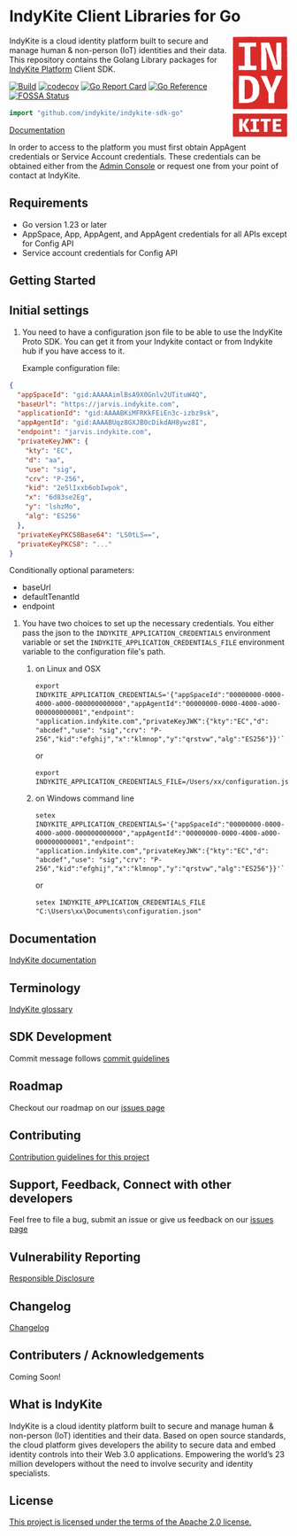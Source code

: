 # IndyKite Client Libraries for Go

<div align="left">
<a href="https://indykite.com">
<img src="https://github.com/indykite/.github/blob/master/assets/IndyKITE_Rough_red.png" alt="IndyKite Red Logo" width="100px" height="183px" align="right">
</a>
</div>

IndyKite is a cloud identity platform built to secure and manage
human & non-person (IoT) identities and their data. This repository contains the
Golang Library packages for [IndyKite Platform](https://indykite.com) Client SDK.

[![Build](https://github.com/indykite/indykite-sdk-go/actions/workflows/pr-test.yaml/badge.svg)](https://github.com/indykite/indykite-sdk-go/actions/workflows/pr-test.yaml)
[![codecov](https://codecov.io/gh/indykite/indykite-sdk-go/branch/master/graph/badge.svg?token=TFCDLXbnsh)](https://codecov.io/gh/indykite/indykite-sdk-go)
[![Go Report Card](https://goreportcard.com/badge/github.com/indykite/indykite-sdk-go)](https://goreportcard.com/report/github.com/indykite/indykite-sdk-go)
[![Go Reference](https://pkg.go.dev/badge/github.com/indykite/indykite-sdk-go.svg)](https://pkg.go.dev/github.com/indykite/indykite-sdk-go)
[![FOSSA Status](https://app.fossa.com/api/projects/git%2Bgithub.com%2Findykite%2Findykite-sdk-go.svg?type=shield)](https://app.fossa.com/projects/git%2Bgithub.com%2Findykite%2Findykite-sdk-go?ref=badge_shield)

```go
import "github.com/indykite/indykite-sdk-go"
```

[Documentation](https://pkg.go.dev/github.com/indykite/indykite-sdk-go)

In order to access to the platform you must first obtain AppAgent credentials or Service Account credentials.
These credentials can be obtained either from the [Admin Console](https://console2.indykite.id)
or request one from your point of contact at IndyKite.

## Requirements

- Go version 1.23 or later
- AppSpace, App, AppAgent, and AppAgent credentials for all APIs except for Config API
- Service account credentials for Config API

## Getting Started

## Initial settings

1. You need to have a configuration json file to be able to use the IndyKite Proto SDK. You can get it from your
   Indykite contact or from Indykite hub if you have access to it.

   Example configuration file:

```json
{
  "appSpaceId": "gid:AAAAAimlBsA9X0Gnlv2UTituW4Q",
  "baseUrl": "https://jarvis.indykite.com",
  "applicationId": "gid:AAAABKiMFRKkFEiEn3c-izbz9sk",
  "appAgentId": "gid:AAAABUqz8GXJB0cDikdAH8ywz8I",
  "endpoint": "jarvis.indykite.com",
  "privateKeyJWK": {
    "kty": "EC",
    "d": "aa",
    "use": "sig",
    "crv": "P-256",
    "kid": "2e5lIxxb6obIwpok",
    "x": "6d83se2Eg",
    "y": "lshzMo",
    "alg": "ES256"
  },
  "privateKeyPKCS8Base64": "LS0tLS==",
  "privateKeyPKCS8": "..."
}
```

Conditionally optional parameters:

- baseUrl
- defaultTenantId
- endpoint

1. You have two choices to set up the necessary credentials. You either pass the json to the `INDYKITE_APPLICATION_CREDENTIALS`
   environment variable or set the `INDYKITE_APPLICATION_CREDENTIALS_FILE` environment variable to the configuration file's path.

   1. on Linux and OSX

      ```shell
      export INDYKITE_APPLICATION_CREDENTIALS='{"appSpaceId":"00000000-0000-4000-a000-000000000000","appAgentId":"00000000-0000-4000-a000-000000000001","endpoint": "application.indykite.com","privateKeyJWK":{"kty":"EC","d": "abcdef","use": "sig","crv": "P-256","kid":"efghij","x":"klmnop","y":"qrstvw","alg":"ES256"}}'`
      ```

      or

      ```shell
      export INDYKITE_APPLICATION_CREDENTIALS_FILE=/Users/xx/configuration.json
      ```

   1. on Windows command line

      ```shell
      setex INDYKITE_APPLICATION_CREDENTIALS='{"appSpaceId":"00000000-0000-4000-a000-000000000000","appAgentId":"00000000-0000-4000-a000-000000000001","endpoint": "application.indykite.com","privateKeyJWK":{"kty":"EC","d": "abcdef","use": "sig","crv": "P-256","kid":"efghij","x":"klmnop","y":"qrstvw","alg":"ES256"}}'`
      ```

      or

      ```shell
      setex INDYKITE_APPLICATION_CREDENTIALS_FILE "C:\Users\xx\Documents\configuration.json"
      ```

## Documentation

[IndyKite documentation](https://docs.indykite.com)

## Terminology

[IndyKite glossary](https://docs.indykite.com/docs/resources/glossary)

## SDK Development

Commit message follows
[commit guidelines](./doc/guides/commit-message.md#commit-message-guidelines)

## Roadmap

Checkout our roadmap on our
[issues page](https://github.com/indykite/indykite-sdk-go/issues)

## Contributing

[Contribution guidelines for this project](contributing.md)

## Support, Feedback, Connect with other developers

Feel free to file a bug, submit an issue or give us feedback on our
[issues page](https://github.com/indykite/indykite-sdk-go/issues)

## Vulnerability Reporting

[Responsible Disclosure](responsible_disclosure.md)

## Changelog

[Changelog](CHANGELOG.md)

## Contributers / Acknowledgements

Coming Soon!

## What is IndyKite

IndyKite is a cloud identity platform built to secure and manage human & non-person (IoT) identities and their data. Based on open source standards, the cloud platform gives developers the ability to secure data and embed identity controls into their Web 3.0 applications.
Empowering the world’s 23 million developers without the need to involve security and identity specialists.

## License

[This project is licensed under the terms of the Apache 2.0 license.](LICENSE)
